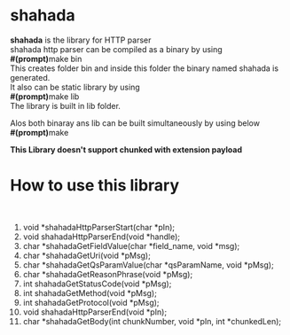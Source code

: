 # shahada
<b>shahada</b> is the library for HTTP parser<br>
shahada http parser can be compiled as a binary by using</br> 
<b>#(prompt)</b>make bin <br>
This creates folder bin and inside this folder the binary named shahada is generated.<br>
It also can be static library by using<br> 
<b>#(prompt)</b>make lib <br>
The library is built in lib folder.<br>

Alos both binaray ans lib can be built simultaneously by using below<br> 
<b>#(prompt)</b>make<br>

<b>This Library doesn't support chunked with extension payload</b>
<H1>How to use this library</H1><br>
<ol>
<li>void *shahadaHttpParserStart(char *pIn);</li>
<li>void shahadaHttpParserEnd(void *handle);</li>
<li>char *shahadaGetFieldValue(char *field_name, void *msg);</li>
<li>char *shahadaGetUri(void *pMsg);</li>
<li>char *shahadaGetQsParamValue(char *qsParamName, void *pMsg);</li>
<li>char *shahadaGetReasonPhrase(void *pMsg);</li>

<li>int shahadaGetStatusCode(void *pMsg);</li>
<li>int shahadaGetMethod(void *pMsg);</li>
<li>int shahadaGetProtocol(void *pMsg);</li>

<li>void shahadaHttpParserEnd(void *pIn);</li>

<li>char *shahadaGetBody(int chunkNumber, void *pIn, int *chunkedLen);</li>
</ol>
